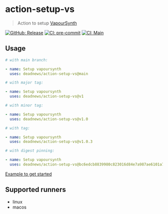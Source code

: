# action-setup-vs

> Action to setup [VapourSynth](https://github.com/vapoursynth/vapoursynth)

[![GitHub: Release](https://img.shields.io/github/v/release/deadnews/action-setup-vs?logo=github&logoColor=white)](https://github.com/deadnews/action-setup-vs/releases/latest)
[![CI: pre-commit](https://results.pre-commit.ci/badge/github/DeadNews/action-setup-vs/main.svg)](https://results.pre-commit.ci/latest/github/deadnews/action-setup-vs/main)
[![CI: Main](https://img.shields.io/github/actions/workflow/status/deadnews/action-setup-vs/main.yml?branch=main&logo=github&logoColor=white&label=main)](https://github.com/deadnews/action-setup-vs/actions/workflows/main.yml)

## Usage

```yaml
# with main branch:

- name: Setup vapoursynth
  uses: deadnews/action-setup-vs@main

# with major tag:

- name: Setup vapoursynth
  uses: deadnews/action-setup-vs@v1

# with minor tag:

- name: Setup vapoursynth
  uses: deadnews/action-setup-vs@v1.0

# with tag:

- name: Setup vapoursynth
  uses: deadnews/action-setup-vs@v1.0.3

# with digest pinning:

- name: Setup vapoursynth
  uses: deadnews/action-setup-vs@bc6edcb8839980c823016d84e7a987ae6101a773 # v1.0.3
```

[Example to get started](https://github.com/DeadNews/action-setup-vs/blob/main/.github/workflows/main.yml)

## Supported runners

- linux
- macos
